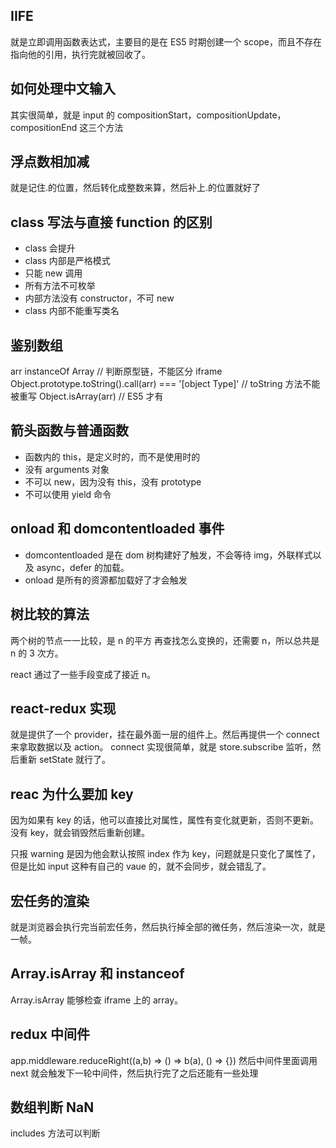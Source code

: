 ## IIFE

就是立即调用函数表达式，主要目的是在 ES5 时期创建一个 scope，而且不存在指向他的引用，执行完就被回收了。

## 如何处理中文输入

其实很简单，就是 input 的 compositionStart，compositionUpdate，compositionEnd 这三个方法

## 浮点数相加减

就是记住.的位置，然后转化成整数来算，然后补上.的位置就好了

## class 写法与直接 function 的区别

- class 会提升
- class 内部是严格模式
- 只能 new 调用
- 所有方法不可枚举
- 内部方法没有 constructor，不可 new
- class 内部不能重写类名

## 鉴别数组

arr instanceOf Array // 判断原型链，不能区分 iframe
Object.prototype.toString().call(arr) === '[object Type]' // toString 方法不能被重写
Object.isArray(arr) // ES5 才有

## 箭头函数与普通函数

- 函数内的 this，是定义时的，而不是使用时的
- 没有 arguments 对象
- 不可以 new，因为没有 this，没有 prototype
- 不可以使用 yield 命令

## onload 和 domcontentloaded 事件

- domcontentloaded 是在 dom 树构建好了触发，不会等待 img，外联样式以及 async，defer 的加载。
- onload 是所有的资源都加载好了才会触发

## 树比较的算法

两个树的节点一一比较，是 n 的平方
再查找怎么变换的，还需要 n，所以总共是 n 的 3 次方。

react 通过了一些手段变成了接近 n。

## react-redux 实现

就是提供了一个 provider，挂在最外面一层的组件上。然后再提供一个 connect 来拿取数据以及 action。
connect 实现很简单，就是 store.subscribe 监听，然后重新 setState 就行了。

## reac 为什么要加 key

因为如果有 key 的话，他可以直接比对属性，属性有变化就更新，否则不更新。没有 key，就会销毁然后重新创建。

只报 warning 是因为他会默认按照 index 作为 key，问题就是只变化了属性了，但是比如 input 这种有自己的 vaue 的，就不会同步，就会错乱了。

## 宏任务的渲染

就是浏览器会执行完当前宏任务，然后执行掉全部的微任务，然后渲染一次，就是一帧。

## Array.isArray 和 instanceof

Array.isArray 能够检查 iframe 上的 array。

## redux 中间件

app.middleware.reduceRight((a,b) => () => b(a), () => {})
然后中间件里面调用 next 就会触发下一轮中间件，然后执行完了之后还能有一些处理

## 数组判断 NaN

includes 方法可以判断
